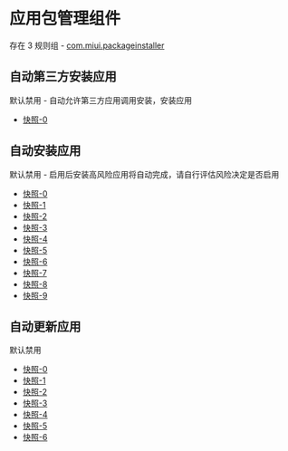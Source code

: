 # 应用包管理组件

存在 3 规则组 - [com.miui.packageinstaller](/src/apps/com.miui.packageinstaller.ts)

## 自动第三方安装应用

默认禁用 - 自动允许第三方应用调用安装，安装应用

- [快照-0](https://gkd-kit.gitee.io/import/12874746)

## 自动安装应用

默认禁用 - 启用后安装高风险应用将自动完成，请自行评估风险决定是否启用

- [快照-0](https://gkd-kit.songe.li/import/12818034)
- [快照-1](https://gkd-kit.songe.li/import/12818054)
- [快照-2](https://gkd-kit.gitee.io/import/12888410)
- [快照-3](https://gkd-kit.gitee.io/import/12889120)
- [快照-4](https://gkd-kit.gitee.io/import/12889135)
- [快照-5](https://gkd-kit.gitee.io/import/12889137)
- [快照-6](https://gkd-kit.gitee.io/import/12889148)
- [快照-7](https://gkd-kit.gitee.io/import/12889120)
- [快照-8](https://gkd-kit.gitee.io/import/12889148)
- [快照-9](https://gkd-kit.songe.li/import/12818044)

## 自动更新应用

默认禁用

- [快照-0](https://gkd-kit.songe.li/import/12817988)
- [快照-1](https://gkd-kit.songe.li/import/12910080)
- [快照-2](https://gkd-kit.songe.li/import/13024731)
- [快照-3](https://gkd-kit.songe.li/import/13038465)
- [快照-4](https://gkd-kit.songe.li/import/13024730)
- [快照-5](https://gkd-kit.songe.li/import/13024731)
- [快照-6](https://gkd-kit.songe.li/import/12817999)
